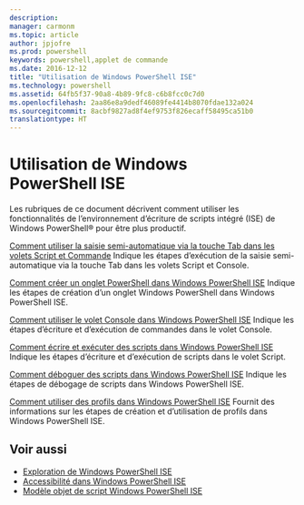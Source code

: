 ```yaml
---
description: 
manager: carmonm
ms.topic: article
author: jpjofre
ms.prod: powershell
keywords: powershell,applet de commande
ms.date: 2016-12-12
title: "Utilisation de Windows PowerShell ISE"
ms.technology: powershell
ms.assetid: 64fb5f37-90a8-4b89-9fc8-c6b8fcc0c7d0
ms.openlocfilehash: 2aa86e8a9dedf46089fe4414b8070fdae132a024
ms.sourcegitcommit: 8acbf9827ad8f4ef9753f826ecaff58495ca51b0
translationtype: HT
---
```

# <a name="using-the-windows-powershell-ise"></a>Utilisation de Windows PowerShell ISE
Les rubriques de ce document décrivent comment utiliser les fonctionnalités de l’environnement d’écriture de scripts intégré (ISE) de Windows PowerShell® pour être plus productif.

[Comment utiliser la saisie semi-automatique via la touche Tab dans les volets Script et Commande](How-to-Use-Tab-Completion-in-the-Script-Pane-and-Console-Pane.md) Indique les étapes d’exécution de la saisie semi-automatique via la touche Tab dans les volets Script et Console.

[Comment créer un onglet PowerShell dans Windows PowerShell ISE](How-to-Create-a-PowerShell-Tab-in-Windows-PowerShell-ISE.md) Indique les étapes de création d’un onglet Windows PowerShell dans Windows PowerShell ISE.

[Comment utiliser le volet Console dans Windows PowerShell ISE](How-to-Use-the-Console-Pane-in-the-Windows-PowerShell-ISE.md) Indique les étapes d’écriture et d’exécution de commandes dans le volet Console.

[Comment écrire et exécuter des scripts dans Windows PowerShell ISE](How-to-Write-and-Run-Scripts-in-the-Windows-PowerShell-ISE.md) Indique les étapes d’écriture et d’exécution de scripts dans le volet Script.

[Comment déboguer des scripts dans Windows PowerShell ISE](How-to-Debug-Scripts-in-Windows-PowerShell-ISE.md) Indique les étapes de débogage de scripts dans Windows PowerShell ISE.

[Comment utiliser des profils dans Windows PowerShell ISE](How-to-Use-Profiles-in-Windows-PowerShell-ISE.md) Fournit des informations sur les étapes de création et d’utilisation de profils dans Windows PowerShell ISE.

## <a name="see-also"></a>Voir aussi
- [Exploration de Windows PowerShell ISE](../../getting-started/fundamental/Exploring-the-Windows-PowerShell-ISE.md)
- [Accessibilité dans Windows PowerShell ISE](../../setup/Accessibility-in-Windows-PowerShell-ISE.md)
- [Modèle objet de script Windows PowerShell ISE](https://technet.microsoft.com/en-us/library/69b047d0-da79-413e-b948-8e45d05d1f85)

